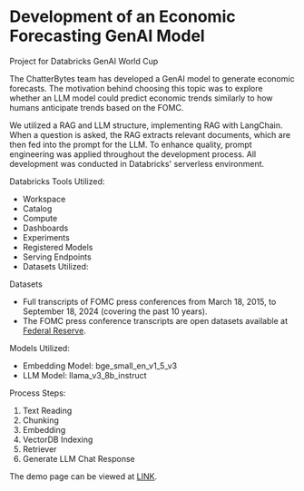 # Development of an Economic Forecasting GenAI Model

Project for Databricks GenAI World Cup

The ChatterBytes team has developed a GenAI model to generate economic forecasts. The motivation behind choosing this topic was to explore whether an LLM model could predict economic trends similarly to how humans anticipate trends based on the FOMC.

We utilized a RAG and LLM structure, implementing RAG with LangChain. When a question is asked, the RAG extracts relevant documents, which are then fed into the prompt for the LLM. To enhance quality, prompt engineering was applied throughout the development process. All development was conducted in Databricks' serverless environment.

Databricks Tools Utilized:
 - Workspace
 - Catalog
 - Compute
 - Dashboards
 - Experiments
 - Registered Models
 - Serving Endpoints
 - Datasets Utilized:

Datasets
 - Full transcripts of FOMC press conferences from March 18, 2015, to September 18, 2024 (covering the past 10 years).
 - The FOMC press conference transcripts are open datasets available at [Federal Reserve](https://www.federalreserve.gov/aboutthefed.htm).

Models Utilized:
 - Embedding Model: bge_small_en_v1_5_v3
 - LLM Model: llama_v3_8b_instruct

Process Steps:
 1. Text Reading
 2. Chunking
 3. Embedding
 4. VectorDB Indexing
 5. Retriever
 6. Generate LLM Chat Response

The demo page can be viewed at [LINK](https://vimeo.com/1025217497?share=copy).

